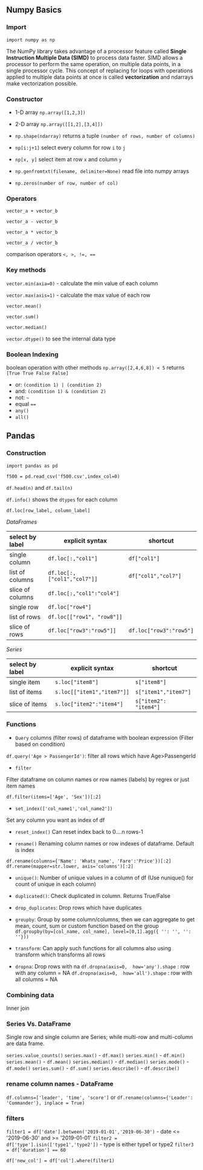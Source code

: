## Numpy Basics

### Import
`import numpy as np`

The NumPy library takes advantage of a processor feature called **Single Instruction Multiple Data (SIMD)** to process data faster. 
SIMD allows a processor to perform the same operation, on multiple data points, in a single processor cycle.
This concept of replacing for loops with operations applied to multiple data points at once is called **vectorization** and ndarrays make vectorization possible.


### Constructor
- 1-D array
`np.array([1,2,3])`
- 2-D array
`np.array([[1,2],[3,4]])`
- `np.shape(ndarray)` returns a tuple `(number of rows, number of columns)`
- `np[i:j+1]` select every column for row `i` to `j`
- `np[x, y]` select item at row `x` and column `y`

- `np.genfromtxt(filename, delimiter=None)` read file into numpy arrays
- `np.zeros(number of row, number of col)`

### Operators

`vector_a + vector_b`

`vector_a - vector_b`

`vector_a * vector_b`

`vector_a / vector_b`

comparison operators
`<, >, !=, ==`

### Key methods
`vector.min(axia=0)` - calculate the min value of each column

`vector.max(axis=1)` - calculate the max value of each row

`vector.mean()`

`vector.sum()`

`vector.median()`

`vector.dtype()` to see the internal data type

### Boolean Indexing

boolean operation with other methods
`np.array([2,4,6,8]) < 5` returns `[True True False False]`

- or: `(condition 1) | (condition 2)`
- and: `(condition 1) & (condition 2)`
- not: `~`
- equal `==`
- `any()`
- `all()`

## Pandas

### Construction
`import pandas as pd`

`f500 = pd.read_csv('f500.csv',index_col=0)`

`df.head(n)` and `df.tail(n)`

`df.info()` shows the `dtypes` for each column

`df.loc[row_label, column_label]`

*DataFrames*

| select by label | explicit syntax | shortcut |
| :--------- | ----------- | ----------- |
| single  column | `df.loc[:,"col1"]` | `df["col1"]` |
| list of columns | `df.loc[:, ["col1","col7"]]` | `df["col1","col7"]` |
| slice of columns | `df.loc[:,"col1":"col4"]` | |
| single row | `df.loc["row4"]` | |
| list of rows | `df.loc[["row1", "row8"]]` | |
| slice of rows | `df.loc["row3":"row5"]]` | `df.loc["row3":"row5"]` |

*Series*

| select by label | explicit syntax | shortcut |
| :--------- | ----------- | ----------- |
| single item | `s.loc["item8"]` | `s["item8"]` |
| list of items | `s.loc[["item1","item7"]]` | `s["item1","item7"]` |
| slice of items | `s.loc["item2":"item4"]` | `s["item2": "item4"]` |

### Functions

- `Query` columns (filter rows) of dataframe with boolean expression (Filter based on condition)

`df.query('Age > PassengerId')`: filter all rows which have Age>PassengerId

- `filter`

Filter dataframe on column names or row names (labels) by regrex or just item names

`df.filter(items=['Age', 'Sex'])[:2]`

- `set_index(['col_name1','col_name2'])`

Set any column you want as index of df

- `reset_index()`
Can reset index back to 0....n rows-1

- `rename()`
Renaming column names or row indexes of dataframe. Default is index

`df.rename(columns={'Name': 'Whats_name', 'Fare':'Price'})[:2]`
`df.rename(mapper=str.lower, axis='columns')[:2]`

- `unique()`: Number of unique values in a column of df (Use nunique() for count of unique in each column)
- `duplicated()`: Check duplicated in column. Returns True/False
- `drop_duplicates`: Drop rows which have duplicates
- `groupby`: Group by some column/columns, then we can aggregate to get mean, count, sum or custom function based on the group
`df.groupby(by=[col_name, col_name], level=[0,1].agg({ '': '',
                                                       '': ''}))`
                                                       
- `transform`: Can apply such functions for all columns also using transform which transforms all rows
- `dropna`: Drop rows with na
   `df.dropna(axis=0,  how='any').shape` : row with any column = NA
   `df.dropna(axis=0,  how='all').shape` : row with all columns = NA
   
### Combining data

Inner join 


### Series Vs. DataFrame

Single row and single column are Series; while multi-row and multi-column are data frame.

`series.value_counts()`
`series.max()` - `df.max()`
`series.min()` - `df.min()`
`series.mean()` - `df.mean()`
`series.median()` - `df.median()`
`series.mode()` - `df.mode()`
`series.sum()` - `df.sum()`
`series.describe()` - `df.describe()`


### rename column names - DataFrame
`df.columns=['leader', 'time', 'score']`
 or
`df.rename(columns={'Leader': 'Commander'}, inplace = True)`

### filters
`filter1 = df['date'].between('2019-01-01','2019-06-30')` - date <= '2019-06-30' and >= '2019-01-01'
`filter2 = df['type'].isin(['type1','type2'])` - type is either type1 or type2
`filter3 = df['duration'] == 60` 

`df['new_col'] = df['col'].where(filter1)`
